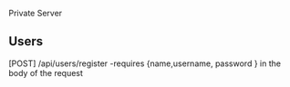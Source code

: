 Private Server

## Users

[POST] /api/users/register
-requires {name,username, password } in the body of the request
